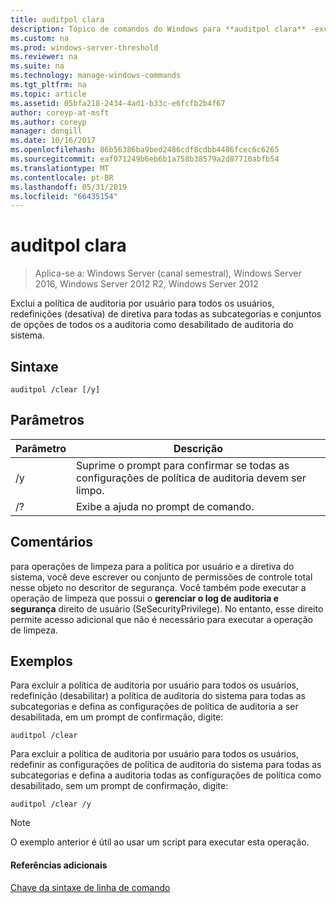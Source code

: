 ```yaml
---
title: auditpol clara
description: Tópico de comandos do Windows para **auditpol clara** -exclui a política de auditoria por usuário para todos os usuários, redefinições (desativa) de diretiva para todas as subcategorias e conjuntos de opções de todos os a auditoria como desabilitado de auditoria do sistema.
ms.custom: na
ms.prod: windows-server-threshold
ms.reviewer: na
ms.suite: na
ms.technology: manage-windows-commands
ms.tgt_pltfrm: na
ms.topic: article
ms.assetid: 05bfa218-2434-4ad1-b33c-e6fcfb2b4f67
author: coreyp-at-msft
ms.author: coreyp
manager: dongill
ms.date: 10/16/2017
ms.openlocfilehash: 86b56386ba9bed2486cdf8cdbb4486fcec6c6265
ms.sourcegitcommit: eaf071249b6eb6b1a758b38579a2d87710abfb54
ms.translationtype: MT
ms.contentlocale: pt-BR
ms.lasthandoff: 05/31/2019
ms.locfileid: "66435154"
---
```

# <a name="auditpol-clear"></a>auditpol clara

>Aplica-se a: Windows Server (canal semestral), Windows Server 2016, Windows Server 2012 R2, Windows Server 2012

Exclui a política de auditoria por usuário para todos os usuários, redefinições (desativa) de diretiva para todas as subcategorias e conjuntos de opções de todos os a auditoria como desabilitado de auditoria do sistema.

## <a name="syntax"></a>Sintaxe
```
auditpol /clear [/y]
```
## <a name="parameters"></a>Parâmetros

| Parâmetro |                                   Descrição                                    |
|-----------|----------------------------------------------------------------------------------|
|    /y     | Suprime o prompt para confirmar se todas as configurações de política de auditoria devem ser limpo. |
|    /?     |                       Exibe a ajuda no prompt de comando.                       |

## <a name="remarks"></a>Comentários
para operações de limpeza para a política por usuário e a diretiva do sistema, você deve escrever ou conjunto de permissões de controle total nesse objeto no descritor de segurança. Você também pode executar a operação de limpeza que possui o **gerenciar o log de auditoria e segurança** direito de usuário (SeSecurityPrivilege). No entanto, esse direito permite acesso adicional que não é necessário para executar a operação de limpeza.
## <a name="BKMK_examples"></a>Exemplos
Para excluir a política de auditoria por usuário para todos os usuários, redefinição (desabilitar) a política de auditoria do sistema para todas as subcategorias e defina as configurações de política de auditoria a ser desabilitada, em um prompt de confirmação, digite:
```
auditpol /clear
```
Para excluir a política de auditoria por usuário para todos os usuários, redefinir as configurações de política de auditoria do sistema para todas as subcategorias e defina a auditoria todas as configurações de política como desabilitado, sem um prompt de confirmação, digite:
```
auditpol /clear /y
```
> [!NOTE]
> O exemplo anterior é útil ao usar um script para executar esta operação.
> #### <a name="additional-references"></a>Referências adicionais
> [Chave da sintaxe de linha de comando](command-line-syntax-key.md)

